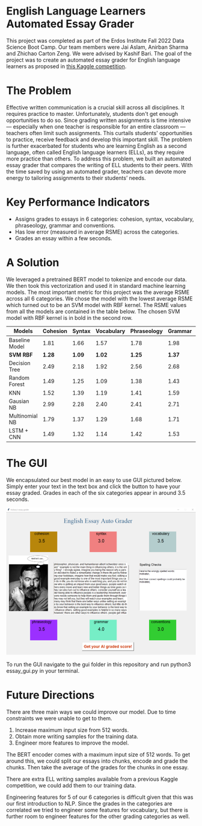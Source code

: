 # English Language Learners Automated Essay Grader #

This project was completed as part of the Erdos Institute Fall 2022 Data Science Boot Camp. Our team members were Jai Aslam, Anirban Sharma and Zhichao Carton Zeng. We were advised by Kashif Bari. The goal of the project was to create an automated essay grader for English language learners as proposed in [this Kaggle competition](https://www.kaggle.com/competitions/feedback-prize-english-language-learning/data).

# The Problem

Effective written communication is a crucial skill across all disciplines. It requires practice to master. Unfortunately, students don't get enough opportunities to do so. Since grading written assignments is time intensive — especially when one teacher is responsible for an entire classroom — teachers often limit such assignments. This curtails students' opportunities to practice, receive feedback and develop this important skill. The problem is further exacerbated for students who are learning English as a second language, often called English language learners (ELLs), as they require more practice than others. To address this problem, we built an automated essay grader that compares the writing of ELL students to their peers. With the time saved by using an automated grader, teachers can devote more energy to tailoring assignments to their students’ needs. 

# Key Performance Indicators 

* Assigns grades to essays in 6 categories: cohesion, syntax, vocabulary, phraseology, grammar and conventions. 
* Has low error (measured in average RSME) across the categories.
* Grades an essay within a few seconds.


# A Solution

We leveraged a pretrained BERT model to tokenize and encode our data. We then took this vectorization and used it in standard machine learning models. The most important metric for this project was the average RSME across all 6 categories. We chose the model with the lowest average RSME which turned out to be an SVM model with RBF kernel. The RSME values from all the models are contained in the table below. The chosen SVM model with RBF kernel is in bold in the second row. 

Models         | Cohesion     | Syntax    | Vocabulary | Phraseology | Grammar | Conventions |
---------------|--------------|--------   |------------|-------------|---------|-------------|
Baseline Model | 1.81         | 1.66      | 1.57       | 1.78        | 1.98    | 1.83        |
**SVM RBF**    | **1.28**     | **1.09**  | **1.02**   | **1.25**    | **1.37**| **1.11**    |
Decision Tree  | 2.49         | 2.18      | 1.92       | 2.56        | 2.68    | 2.37        |
Random Forest  | 1.49         | 1.25      | 1.09       | 1.38        | 1.43    | 1.31        |
KNN            | 1.52         | 1.39      | 1.19       | 1.41        | 1.59    | 1.29        |
Gausian NB     | 2.99         | 2.28      | 2.40       | 2.41        | 2.71    | 2.32        |
Multinomial NB | 1.79         | 1.37      | 1.29       | 1.68        | 1.71    | 1.36        |
LSTM + CNN     | 1.49         | 1.32      | 1.14       | 1.42        | 1.53    | 1.45        |

# The GUI

We encapsulated our best model in an easy to use GUI pictured below. Simply enter your text in the text box and click the button to have your essay graded. Grades in each of the six categories appear in around 3.5 seconds. 

![Screenshot](documents/images/guiexample.png)

To run the GUI navigate to the gui folder in this repository and run python3 essay_gui.py in your terminal. 

# Future Directions

There are three main ways we could improve our model. Due to time constraints we were unable to get to them. 

1. Increase maximum input size from 512 words. 
2. Obtain more writing samples for the training data.
3. Engineer more features to improve the model.

The BERT encoder comes with a maximum input size of 512 words. To get around this, we could split our essays into chunks, encode and grade the chunks. Then take the average of the grades for the chunks in one essay. 

There are extra ELL writing samples available from a previous Kaggle competition, we could add them to our training data.

Engineering features for 5 of our 6 categories is difficult given that this was our first introduction to NLP. Since the grades in the categories are correlated we tried to engineer some features for vocabulary, but there is further room to engineer features for the other grading categories as well. 

